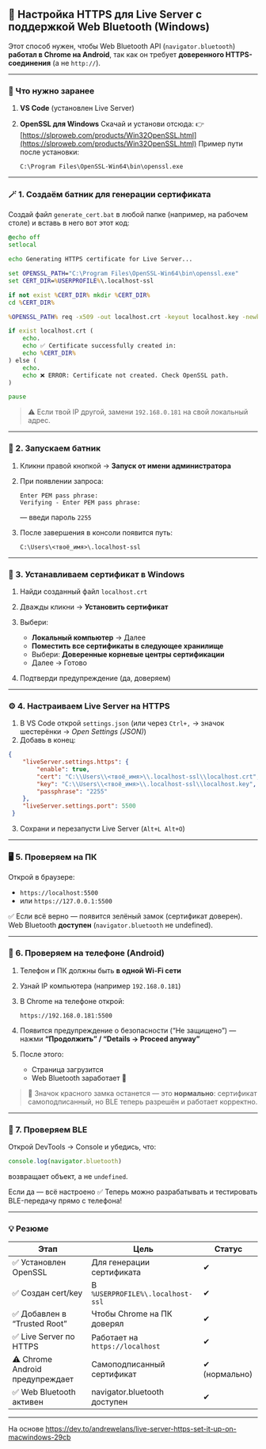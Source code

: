
## 🧩 **Настройка HTTPS для Live Server с поддержкой Web Bluetooth (Windows)**

Этот способ нужен, чтобы Web Bluetooth API (`navigator.bluetooth`) **работал в Chrome на Android**,
так как он требует **доверенного HTTPS-соединения** (а не `http://`).

---

### 🧰 Что нужно заранее

1. **VS Code** (установлен Live Server)
2. **OpenSSL для Windows**
   Скачай и установи отсюда:
   👉 [https://slproweb.com/products/Win32OpenSSL.html](https://slproweb.com/products/Win32OpenSSL.html)
   Пример пути после установки:

   ```
   C:\Program Files\OpenSSL-Win64\bin\openssl.exe
   ```

---

### 🪄 1. Создаём батник для генерации сертификата

Создай файл `generate_cert.bat` в любой папке (например, на рабочем столе)
и вставь в него вот этот код:

```bat
@echo off
setlocal

echo Generating HTTPS certificate for Live Server...

set OPENSSL_PATH="C:\Program Files\OpenSSL-Win64\bin\openssl.exe"
set CERT_DIR=%USERPROFILE%\.localhost-ssl

if not exist %CERT_DIR% mkdir %CERT_DIR%
cd %CERT_DIR%

%OPENSSL_PATH% req -x509 -out localhost.crt -keyout localhost.key -newkey rsa:2048 -subj "/C=LV/ST=Riga/L=Riga/O=MyDevOrg/CN=cert" -addext "subjectAltName=DNS:localhost,IP:127.0.0.1,IP:192.168.0.181" -days 365

if exist localhost.crt (
    echo.
    echo ✅ Certificate successfully created in:
    echo %CERT_DIR%
) else (
    echo.
    echo ❌ ERROR: Certificate not created. Check OpenSSL path.
)

pause
```

> ⚠️ Если твой IP другой, замени `192.168.0.181` на свой локальный адрес.

---

### 🧩 2. Запускаем батник

1. Кликни правой кнопкой → **Запуск от имени администратора**
2. При появлении запроса:

   ```
   Enter PEM pass phrase:
   Verifying - Enter PEM pass phrase:
   ```

   — введи пароль `2255`
3. После завершения в консоли появится путь:

   ```
   C:\Users\<твоё_имя>\.localhost-ssl
   ```

---

### 🔐 3. Устанавливаем сертификат в Windows

1. Найди созданный файл `localhost.crt`
2. Дважды кликни → **Установить сертификат**
3. Выбери:

   * **Локальный компьютер** → Далее
   * **Поместить все сертификаты в следующее хранилище**
   * Выбери: **Доверенные корневые центры сертификации**
   * Далее → Готово
4. Подтверди предупреждение (да, доверяем)

---

### ⚙️ 4. Настраиваем Live Server на HTTPS

1. В VS Code открой `settings.json` (или через `Ctrl+,` → значок шестерёнки → *Open Settings (JSON)*)
2. Добавь в конец:

```json
{
    "liveServer.settings.https": {
        "enable": true,
        "cert": "C:\\Users\\<твоё_имя>\\.localhost-ssl\\localhost.crt",
        "key": "C:\\Users\\<твоё_имя>\\.localhost-ssl\\localhost.key",
        "passphrase": "2255"
    },
    "liveServer.settings.port": 5500
 }
```

3. Сохрани и перезапусти Live Server (`Alt+L Alt+O`)

---

### 🖥️ 5. Проверяем на ПК

Открой в браузере:

* `https://localhost:5500`
* или `https://127.0.0.1:5500`

✅ Если всё верно — появится зелёный замок (сертификат доверен).
Web Bluetooth **доступен** (`navigator.bluetooth` не undefined).

---

### 📱 6. Проверяем на телефоне (Android)

1. Телефон и ПК должны быть **в одной Wi-Fi сети**
2. Узнай IP компьютера (например `192.168.0.181`)
3. В Chrome на телефоне открой:

   ```
   https://192.168.0.181:5500
   ```
4. Появится предупреждение о безопасности (“Не защищено”)
   — нажми **“Продолжить” / “Details → Proceed anyway”**
5. После этого:

   * Страница загрузится
   * Web Bluetooth заработает 🎉

> 🔴 Значок красного замка останется — это **нормально**: сертификат самоподписанный,
> но BLE теперь разрешён и работает корректно.

---

### 🧪 7. Проверяем BLE

Открой DevTools → Console
и убедись, что:

```js
console.log(navigator.bluetooth)
```

возвращает объект, а не `undefined`.

Если да — всё настроено ✅
Теперь можно разрабатывать и тестировать BLE-передачу прямо с телефона!

---

### 💡 Резюме

| Этап                            | Цель                             | Статус        |
| ------------------------------- | -------------------------------- | ------------- |
| ✅ Установлен OpenSSL            | Для генерации сертификата        | ✔             |
| ✅ Создан cert/key               | В `%USERPROFILE%\.localhost-ssl` | ✔             |
| ✅ Добавлен в “Trusted Root”     | Чтобы Chrome на ПК доверял       | ✔             |
| ✅ Live Server по HTTPS          | Работает на `https://localhost`  | ✔             |
| ⚠️ Chrome Android предупреждает | Самоподписанный сертификат       | ✔ (нормально) |
| ✅ Web Bluetooth активен         | navigator.bluetooth доступен     | ✔             |

---

На основе https://dev.to/andrewelans/live-server-https-set-it-up-on-macwindows-29cb